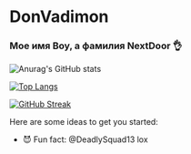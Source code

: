 # DonVadimon
### Мое имя Boy, а фамилия NextDoor 👌
![Anurag's GitHub stats](https://github-readme-stats.vercel.app/api?username=DonVadimon&count_private=true&show_icons=true&theme=monokai)

[![Top Langs](https://github-readme-stats.vercel.app/api/top-langs/?username=DonVadimon&exclude_repo=killer&layout=compact&theme=monokai&hide=jupyter%20notebook,html)](https://github.com/anuraghazra/github-readme-stats)

[![GitHub Streak](http://github-readme-streak-stats.herokuapp.com?user=DonVadimon&theme=monokai)](https://git.io/streak-stats)

Here are some ideas to get you started:
- 😈 Fun fact: @DeadlySquad13 lox
